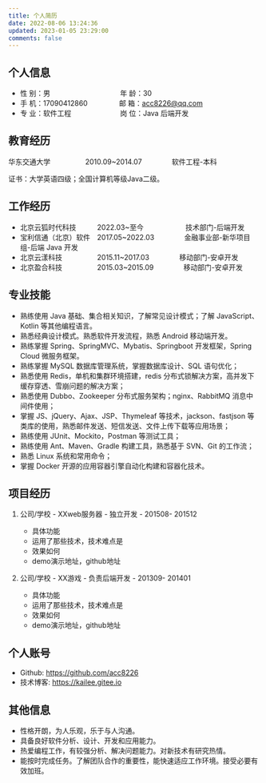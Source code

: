 ```yaml
---
title: 个人简历
date: 2022-08-06 13:24:36
updated: 2023-01-05 23:29:00
comments: false
---
```


## 个人信息

* 性 别：男&emsp;&emsp;&emsp;&emsp;&emsp;&emsp;&emsp;&emsp;&emsp;&emsp;年 龄：30
* 手 机：17090412860&emsp;&emsp;&emsp;&ensp;&emsp;邮 箱：acc8226@qq.com
* 专 业：软件工程&emsp;&emsp;&emsp;&emsp;&emsp;&emsp;&emsp;岗 位：Java 后端开发

## 教育经历

华东交通大学&emsp;&emsp;&emsp;&emsp;&emsp;2010.09~2014.07&emsp;&emsp;&emsp;&emsp; 软件工程-本科

证书：大学英语四级；全国计算机等级Java二级。

## 工作经历

* 北京云狐时代科技&emsp;&emsp;&emsp;2022.03~至今&emsp;&emsp;&emsp;&emsp;&emsp;&emsp;技术部门-后端开发
* 宝利信通（北京）软件&emsp;2017.05~2022.03&emsp;&emsp;&emsp;&emsp; 金融事业部-新华项目组-后端 Java 开发
* 北京云漾科技&emsp;&emsp;&emsp;&emsp;&emsp;2015.11~2017.03&emsp;&emsp;&emsp;&emsp; 移动部门-安卓开发
* 北京盈合科技&emsp;&emsp;&emsp;&emsp;&emsp;2015.03~2015.09&emsp;&emsp;&emsp;&emsp; 移动部门-安卓开发

## 专业技能

* 熟练使用 Java 基础、集合相关知识，了解常见设计模式；了解 JavaScript、Kotlin 等其他编程语言。
* 熟悉经典设计模式。熟悉软件开发流程，熟悉 Android 移动端开发。
* 熟练掌握 Spring、SpringMVC、Mybatis、Springboot 开发框架，Spring Cloud 微服务框架。
* 熟练掌握 MySQL 数据库管理系统，掌握数据库设计、SQL 语句优化；
* 熟悉使用 Redis，单机和集群环境搭建，redis 分布式锁解决方案，高并发下缓存穿透、雪崩问题的解决方案；
* 熟悉使用 Dubbo、Zookeeper 分布式服务架构；nginx、RabbitMQ 消息中间件使用；
* 掌握 JS、jQuery、Ajax、JSP、Thymeleaf 等技术，jackson、fastjson 等类库的使用，熟悉邮件发送、短信发送、文件上传下载等应用场景；
* 熟练使用 JUnit、Mockito，Postman 等测试工具；
* 熟练使用 Ant、Maven、Gradle 构建工具，熟悉基于 SVN、Git 的工作流；
* 熟悉 Linux 系统和常用命令；
* 掌握 Docker 开源的应用容器引擎自动化构建和容器化技术。

## 项目经历

1. 公司/学校 - XXweb服务器 - 独立开发 - 201508- 201512
    * 具体功能
    * 运用了那些技术，技术难点是
    * 效果如何
    * demo演示地址，github地址

2. 公司/学校 - XX游戏 - 负责后端开发 - 201309- 201401
    * 具体功能
    * 运用了那些技术，技术难点是
    * 效果如何
    * demo演示地址，github地址

## 个人账号

* Github: <https://github.com/acc8226>
* 技术博客: <https://kailee.gitee.io>

## 其他信息

* 性格开朗，为人乐观，乐于与人沟通。
* 具备良好软件分析、设计、开发和应用能力。
* 热爱编程工作，有较强分析、解决问题能力。对新技术有研究热情。
* 能按时完成任务。了解团队合作的重要性，能快速适应工作环境。接受必要有效加班。
